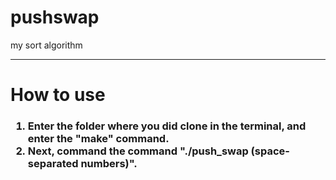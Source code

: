 # pushswap
my sort algorithm

<hr>
<h1>How to use</h1>
<h3>
<ol>
  <li>Enter the folder where you did clone in the terminal, and enter the "make" command.</li>
  <li>Next, command the command "./push_swap (space-separated numbers)".</li>
</ol>

